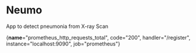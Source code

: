 # Neumo
App to detect pneumonia from X-ray Scan


{__name__="prometheus_http_requests_total", code="200", handler="/register", instance="localhost:9090", job="prometheus"}